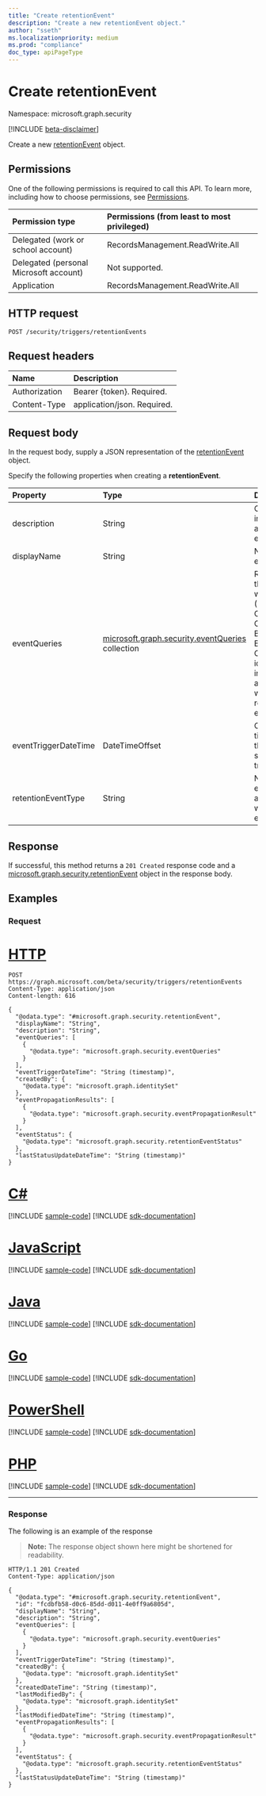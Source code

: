```yaml
---
title: "Create retentionEvent"
description: "Create a new retentionEvent object."
author: "sseth" 
ms.localizationpriority: medium
ms.prod: "compliance" 
doc_type: apiPageType
---
```


# Create retentionEvent
Namespace: microsoft.graph.security

[!INCLUDE [beta-disclaimer](../../includes/beta-disclaimer.md)]

Create a new [retentionEvent](../resources/security-retentionevent.md) object.

## Permissions
One of the following permissions is required to call this API. To learn more, including how to choose permissions, see [Permissions](/graph/permissions-reference).

|Permission type|Permissions (from least to most privileged)|
|:---|:---|
|Delegated (work or school account)|RecordsManagement.ReadWrite.All|
|Delegated (personal Microsoft account)|Not supported.|
|Application|RecordsManagement.ReadWrite.All|

## HTTP request

<!-- {
  "blockType": "ignored"
}
-->
``` http
POST /security/triggers/retentionEvents
```

## Request headers
|Name|Description|
|:---|:---|
|Authorization|Bearer {token}. Required.|
|Content-Type|application/json. Required.|

## Request body
In the request body, supply a JSON representation of the [retentionEvent](../resources/security-retentionevent.md) object.

Specify the following properties when creating a **retentionEvent**.

|Property|Type|Description|
|:---|:---|:---|
|description|String|Optional information about the event.|
|displayName|String|Name of the event.|
|eventQueries|[microsoft.graph.security.eventQueries](../resources/security-eventqueries.md) collection| Represents the workload (SharePoint Online, OneDrive for Business, Exchange Online) and identification information associated with a retention event.|
|eventTriggerDateTime|DateTimeOffset|Optional time when the event should be triggered.|
|retentionEventType|String|Name of the event type associated with the event.|

## Response

If successful, this method returns a `201 Created` response code and a [microsoft.graph.security.retentionEvent](../resources/security-retentionevent.md) object in the response body.

## Examples

### Request

# [HTTP](#tab/http)
<!-- {
  "blockType": "request",
  "name": "create_retentionevent_from_"
}
-->
``` http
POST https://graph.microsoft.com/beta/security/triggers/retentionEvents
Content-Type: application/json
Content-length: 616

{
  "@odata.type": "#microsoft.graph.security.retentionEvent",
  "displayName": "String",
  "description": "String",
  "eventQueries": [
    {
      "@odata.type": "microsoft.graph.security.eventQueries"
    }
  ],
  "eventTriggerDateTime": "String (timestamp)",
  "createdBy": {
    "@odata.type": "microsoft.graph.identitySet"
  },
  "eventPropagationResults": [
    {
      "@odata.type": "microsoft.graph.security.eventPropagationResult"
    }
  ],
  "eventStatus": {
    "@odata.type": "microsoft.graph.security.retentionEventStatus"
  },
  "lastStatusUpdateDateTime": "String (timestamp)"
}
```

# [C#](#tab/csharp)
[!INCLUDE [sample-code](../includes/snippets/csharp/create-retentionevent-from--csharp-snippets.md)]
[!INCLUDE [sdk-documentation](../includes/snippets/snippets-sdk-documentation-link.md)]

# [JavaScript](#tab/javascript)
[!INCLUDE [sample-code](../includes/snippets/javascript/create-retentionevent-from--javascript-snippets.md)]
[!INCLUDE [sdk-documentation](../includes/snippets/snippets-sdk-documentation-link.md)]

# [Java](#tab/java)
[!INCLUDE [sample-code](../includes/snippets/java/create-retentionevent-from--java-snippets.md)]
[!INCLUDE [sdk-documentation](../includes/snippets/snippets-sdk-documentation-link.md)]

# [Go](#tab/go)
[!INCLUDE [sample-code](../includes/snippets/go/create-retentionevent-from--go-snippets.md)]
[!INCLUDE [sdk-documentation](../includes/snippets/snippets-sdk-documentation-link.md)]

# [PowerShell](#tab/powershell)
[!INCLUDE [sample-code](../includes/snippets/powershell/create-retentionevent-from--powershell-snippets.md)]
[!INCLUDE [sdk-documentation](../includes/snippets/snippets-sdk-documentation-link.md)]

# [PHP](#tab/php)
[!INCLUDE [sample-code](../includes/snippets/php/create-retentionevent-from--php-snippets.md)]
[!INCLUDE [sdk-documentation](../includes/snippets/snippets-sdk-documentation-link.md)]

---



### Response
The following is an example of the response
>**Note:** The response object shown here might be shortened for readability.
<!-- {
  "blockType": "response",
  "truncated": true,
  "@odata.type": "microsoft.graph.security.retentionEvent"
}
-->
``` http
HTTP/1.1 201 Created
Content-Type: application/json

{
  "@odata.type": "#microsoft.graph.security.retentionEvent",
  "id": "fcdbfb58-d0c6-85dd-d011-4e0ff9a6805d",
  "displayName": "String",
  "description": "String",
  "eventQueries": [
    {
      "@odata.type": "microsoft.graph.security.eventQueries"
    }
  ],
  "eventTriggerDateTime": "String (timestamp)",
  "createdBy": {
    "@odata.type": "microsoft.graph.identitySet"
  },
  "createdDateTime": "String (timestamp)",
  "lastModifiedBy": {
    "@odata.type": "microsoft.graph.identitySet"
  },
  "lastModifiedDateTime": "String (timestamp)",
  "eventPropagationResults": [
    {
      "@odata.type": "microsoft.graph.security.eventPropagationResult"
    }
  ],
  "eventStatus": {
    "@odata.type": "microsoft.graph.security.retentionEventStatus"
  },
  "lastStatusUpdateDateTime": "String (timestamp)"
}
```

